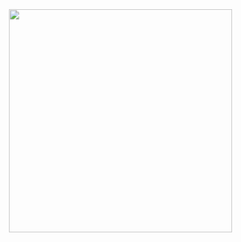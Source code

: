 <div id="header" align="center">
 <img src="https://media.giphy.com/media/qgQUggAC3Pfv687qPC/giphy.gif" width="400"/>
</div>



